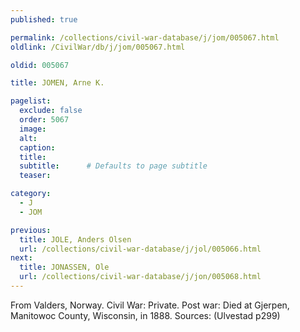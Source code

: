 ```yaml
---
published: true

permalink: /collections/civil-war-database/j/jom/005067.html
oldlink: /CivilWar/db/j/jom/005067.html

oldid: 005067

title: JOMEN, Arne K.

pagelist:
  exclude: false
  order: 5067
  image: 
  alt:
  caption:
  title:
  subtitle:      # Defaults to page subtitle
  teaser:

category: 
  - J 
  - JOM

previous:
  title: JOLE, Anders Olsen
  url: /collections/civil-war-database/j/jol/005066.html  
next:
  title: JONASSEN, Ole
  url: /collections/civil-war-database/j/jon/005068.html   
---
```

From Valders, Norway. Civil War: Private. Post war: Died at Gjerpen, Manitowoc County, Wisconsin, in 1888. Sources: (Ulvestad p299)